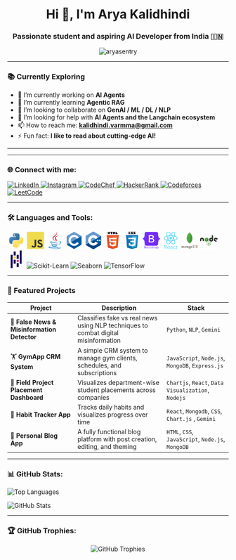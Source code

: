 <h1 align="center">Hi 👋, I'm Arya Kalidhindi</h1>
<h3 align="center">Passionate student and aspiring AI Developer from India 🇮🇳</h3>

<p align="center">
  <img src="https://komarev.com/ghpvc/?username=aryasentry&label=Profile%20views&color=0e75b6&style=flat" alt="aryasentry" />
</p>

---

### 📚 Currently Exploring
- 🔭 I’m currently working on **AI Agents**
- 🌱 I’m currently learning **Agentic RAG**
- 👯 I’m looking to collaborate on **GenAI / ML / DL / NLP**
- 🤝 I’m looking for help with **AI Agents and the Langchain ecosystem**
- 📫 How to reach me: **kalidhindi.varmma@gmail.com**
- ⚡ Fun fact: **I like to read about cutting-edge AI!**

---



---

### 🌐 Connect with me:
<p align="left">
  <a href="https://linkedin.com/in/kalidhindi-arya-varmma-484207214" target="_blank">
    <img src="https://raw.githubusercontent.com/rahuldkjain/github-profile-readme-generator/master/src/images/icons/Social/linked-in-alt.svg" alt="LinkedIn" width="40" height="30"/>
  </a>
  <a href="https://instagram.com/arya_kalidhindi" target="_blank">
    <img src="https://raw.githubusercontent.com/rahuldkjain/github-profile-readme-generator/master/src/images/icons/Social/instagram.svg" alt="Instagram" width="40" height="30"/>
  </a>
  <a href="https://www.codechef.com/users/aryavarmma1" target="_blank">
    <img src="https://cdn.jsdelivr.net/npm/simple-icons@3.1.0/icons/codechef.svg" alt="CodeChef" width="40" height="30"/>
  </a>
  <a href="https://www.hackerrank.com/kalidhindi_varm1" target="_blank">
    <img src="https://raw.githubusercontent.com/rahuldkjain/github-profile-readme-generator/master/src/images/icons/Social/hackerrank.svg" alt="HackerRank" width="40" height="30"/>
  </a>
  <a href="https://codeforces.com/profile/kalidhindi.arya.varmma" target="_blank">
    <img src="https://raw.githubusercontent.com/rahuldkjain/github-profile-readme-generator/master/src/images/icons/Social/codeforces.svg" alt="Codeforces" width="40" height="30"/>
  </a>
  <a href="https://www.leetcode.com/puieg3xave" target="_blank">
    <img src="https://raw.githubusercontent.com/rahuldkjain/github-profile-readme-generator/master/src/images/icons/Social/leet-code.svg" alt="LeetCode" width="40" height="30"/>
  </a>
</p>

---

### 🛠️ Languages and Tools:
<p align="left">
  <img src="https://raw.githubusercontent.com/devicons/devicon/master/icons/python/python-original.svg" alt="Python" width="40" height="40"/>
  <img src="https://raw.githubusercontent.com/devicons/devicon/master/icons/javascript/javascript-original.svg" alt="JavaScript" width="40" height="40"/>
  <img src="https://raw.githubusercontent.com/devicons/devicon/master/icons/java/java-original.svg" alt="Java" width="40" height="40"/>
  <img src="https://raw.githubusercontent.com/devicons/devicon/master/icons/c/c-original.svg" alt="C" width="40" height="40"/>
  <img src="https://raw.githubusercontent.com/devicons/devicon/master/icons/cplusplus/cplusplus-original.svg" alt="C++" width="40" height="40"/>
  <img src="https://raw.githubusercontent.com/devicons/devicon/master/icons/html5/html5-original-wordmark.svg" alt="HTML" width="40" height="40"/>
  <img src="https://raw.githubusercontent.com/devicons/devicon/master/icons/css3/css3-original-wordmark.svg" alt="CSS" width="40" height="40"/>
  <img src="https://raw.githubusercontent.com/devicons/devicon/master/icons/bootstrap/bootstrap-plain-wordmark.svg" alt="Bootstrap" width="40" height="40"/>
  <img src="https://raw.githubusercontent.com/devicons/devicon/master/icons/react/react-original-wordmark.svg" alt="React" width="40" height="40"/>
  <img src="https://raw.githubusercontent.com/devicons/devicon/master/icons/mongodb/mongodb-original-wordmark.svg" alt="MongoDB" width="40" height="40"/>
  <img src="https://raw.githubusercontent.com/devicons/devicon/master/icons/nodejs/nodejs-original-wordmark.svg" alt="Node.js" width="40" height="40"/>
  <img src="https://raw.githubusercontent.com/devicons/devicon/master/icons/pandas/pandas-original.svg" alt="Pandas" width="40" height="40"/>
  <img src="https://upload.wikimedia.org/wikipedia/commons/0/05/Scikit_learn_logo_small.svg" alt="Scikit-Learn" width="40" height="40"/>
  <img src="https://seaborn.pydata.org/_images/logo-mark-lightbg.svg" alt="Seaborn" width="40" height="40"/>
  <img src="https://www.vectorlogo.zone/logos/tensorflow/tensorflow-icon.svg" alt="TensorFlow" width="40" height="40"/>
</p>

---

### 📌 Featured Projects

| Project | Description | Stack |
|--------|-------------|-------|
| 🧠 **False News & Misinformation Detector** | Classifies fake vs real news using NLP techniques to combat digital misinformation | `Python`, `NLP`, `Gemini` |
| 🏋️ **GymApp CRM System** | A simple CRM system to manage gym clients, schedules, and subscriptions | `JavaScript`, `Node.js`, `MongoDB`, `Express.js` |
| 📍 **Field Project Placement Dashboard** | Visualizes department-wise student placements across companies | `Chartjs`, `React`, `Data Visualization`, `Nodejs` |
| 📅 **Habit Tracker App** | Tracks daily habits and visualizes progress over time | `React`, `Mongodb`, `CSS`, `Chart.js` , `Gemini`|
| 📝 **Personal Blog App** | A fully functional blog platform with post creation, editing, and theming | `HTML`, `CSS`, `JavaScript`, `Node.js`, `MongoDB` |


---

### 📊 GitHub Stats:
<p align="left">
  <img src="https://github-readme-stats.vercel.app/api/top-langs?username=aryasentry&show_icons=true&locale=en&layout=compact" alt="Top Languages"/>
</p>

<p align="left">
  <img src="https://github-readme-stats.vercel.app/api?username=aryasentry&show_icons=true&locale=en" alt="GitHub Stats"/>
</p>

---

### 🏆 GitHub Trophies:
<p align="center">
  <img src="https://github-profile-trophy.vercel.app/?username=aryasentry" alt="GitHub Trophies"/>
</p>

